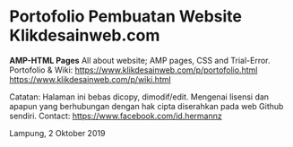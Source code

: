 # Portofolio Pembuatan Website Klikdesainweb.com
<b>AMP-HTML Pages</b>
All about website; AMP pages, CSS and Trial-Error.
Portofolio & Wiki:
https://www.klikdesainweb.com/p/portofolio.html
https://www.klikdesainweb.com/p/wiki.html

Catatan:
Halaman ini bebas dicopy, dimodif/edit. Mengenai lisensi dan apapun yang berhubungan dengan hak cipta diserahkan pada web Github sendiri.
Contact: https://www.facebook.com/id.hermannz

Lampung, 2 Oktober 2019
